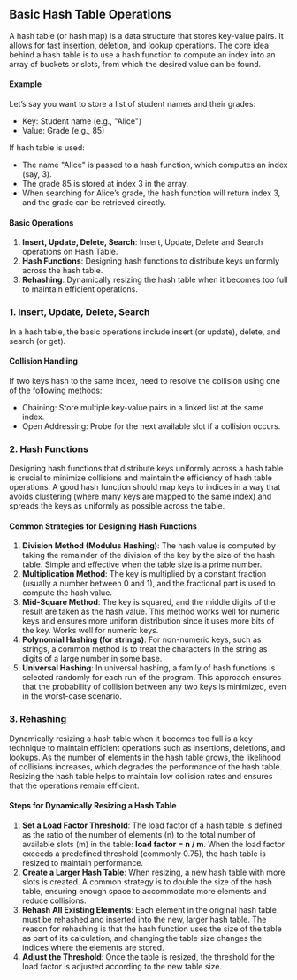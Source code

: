 ## Basic Hash Table Operations
A hash table (or hash map) is a data structure that stores key-value pairs. It allows for fast insertion, deletion, and lookup operations. The core idea behind a hash table is to use a hash function to compute an index into an array of buckets or slots, from which the desired value can be found.

#### Example
Let’s say you want to store a list of student names and their grades:
- Key: Student name (e.g., "Alice")
- Value: Grade (e.g., 85)

If hash table is used:
- The name "Alice" is passed to a hash function, which computes an index (say, 3).
- The grade 85 is stored at index 3 in the array.
- When searching for Alice’s grade, the hash function will return index 3, and the grade can be retrieved directly.

#### Basic Operations
1. <b>Insert, Update, Delete, Search</b>: Insert, Update, Delete and Search operations on Hash Table.
3. <b>Hash Functions</b>: Designing hash functions to distribute keys uniformly across the hash table.
4. <b>Rehashing</b>: Dynamically resizing the hash table when it becomes too full to maintain efficient operations.


### 1. Insert, Update, Delete, Search
In a hash table, the basic operations include insert (or update), delete, and search (or get).

#### Collision Handling
If two keys hash to the same index, need to resolve the collision using one of the following methods:
- Chaining: Store multiple key-value pairs in a linked list at the same index.
- Open Addressing: Probe for the next available slot if a collision occurs.


### 2. Hash Functions
Designing hash functions that distribute keys uniformly across a hash table is crucial to minimize collisions and maintain the efficiency of hash table operations. A good hash function should map keys to indices in a way that avoids clustering (where many keys are mapped to the same index) and spreads the keys as uniformly as possible across the table.

#### Common Strategies for Designing Hash Functions
1. <b>Division Method (Modulus Hashing)</b>: The hash value is computed by taking the remainder of the division of the key by the size of the hash table. Simple and effective when the table size is a prime number.
2. <b>Multiplication Method</b>: The key is multiplied by a constant fraction (usually a number between 0 and 1), and the fractional part is used to compute the hash value.
3. <b>Mid-Square Method</b>: The key is squared, and the middle digits of the result are taken as the hash value. This method works well for numeric keys and ensures more uniform distribution since it uses more bits of the key. Works well for numeric keys.
4. <b>Polynomial Hashing (for strings)</b>: For non-numeric keys, such as strings, a common method is to treat the characters in the string as digits of a large number in some base.
5. <b>Universal Hashing</b>: In universal hashing, a family of hash functions is selected randomly for each run of the program. This approach ensures that the probability of collision between any two keys is minimized, even in the worst-case scenario.


### 3. Rehashing
Dynamically resizing a hash table when it becomes too full is a key technique to maintain efficient operations such as insertions, deletions, and lookups. As the number of elements in the hash table grows, the likelihood of collisions increases, which degrades the performance of the hash table. Resizing the hash table helps to maintain low collision rates and ensures that the operations remain efficient.

#### Steps for Dynamically Resizing a Hash Table
1. <b>Set a Load Factor Threshold</b>: The load factor of a hash table is defined as the ratio of the number of elements (n) to the total number of available slots (m) in the table: <b>load factor = n / m</b>. When the load factor exceeds a predefined threshold (commonly 0.75), the hash table is resized to maintain performance.
2. <b>Create a Larger Hash Table</b>: When resizing, a new hash table with more slots is created. A common strategy is to double the size of the hash table, ensuring enough space to accommodate more elements and reduce collisions.
3. <b>Rehash All Existing Elements</b>: Each element in the original hash table must be rehashed and inserted into the new, larger hash table. The reason for rehashing is that the hash function uses the size of the table as part of its calculation, and changing the table size changes the indices where the elements are stored.
4. <b>Adjust the Threshold</b>: Once the table is resized, the threshold for the load factor is adjusted according to the new table size.